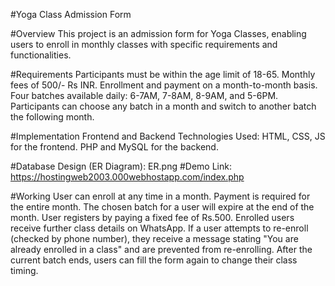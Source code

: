 #Yoga Class Admission Form

#Overview
This project is an admission form for Yoga Classes, enabling users to enroll in monthly classes with specific requirements and functionalities.

#Requirements
Participants must be within the age limit of 18-65.
Monthly fees of 500/- Rs INR.
Enrollment and payment on a month-to-month basis.
Four batches available daily: 6-7AM, 7-8AM, 8-9AM, and 5-6PM.
Participants can choose any batch in a month and switch to another batch the following month.

#Implementation
Frontend and Backend Technologies Used:
HTML, CSS, JS for the frontend.
PHP and MySQL for the backend.

#Database Design (ER Diagram): ER.png
#Demo Link: https://hostingweb2003.000webhostapp.com/index.php

#Working
User can enroll at any time in a month.
Payment is required for the entire month.
The chosen batch for a user will expire at the end of the month.
User registers by paying a fixed fee of Rs.500.
Enrolled users receive further class details on WhatsApp.
If a user attempts to re-enroll (checked by phone number), they receive a message stating "You are already enrolled in a class" and are prevented from re-enrolling.
After the current batch ends, users can fill the form again to change their class timing.
